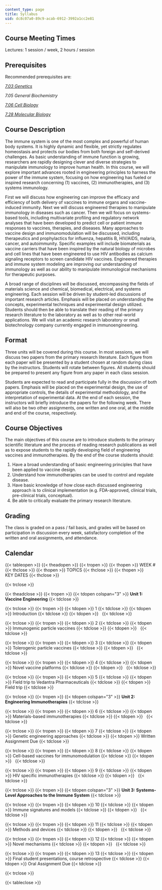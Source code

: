 ```yaml
---
content_type: page
title: Syllabus
uid: dc8c07a0-89c9-acab-6912-3992a1cc2e81
---
```


Course Meeting Times
--------------------

Lectures: 1 session / week, 2 hours / session

Prerequisites
-------------

Recommended prerequisites are:

[_7.03 Genetics_](/courses/7-03-genetics-fall-2004/)

_7.05 General Biochemistry_

[_7.06_ _Cell Biology_](/courses/7-06-cell-biology-spring-2007/)

[_7.28_ _Molecular Biology_](/courses/7-28-molecular-biology-spring-2005/)

Course Description
------------------

The immune system is one of the most complex and powerful of human body systems. It is highly dynamic and flexible, yet strictly regulates homeostasis and protects our bodies from both foreign and self-derived challenges. As basic understanding of immune function is growing, researchers are rapidly designing clever and diverse strategies to manipulate immunology to improve human health. In this course, we will explore important advances rooted in engineering principles to harness the power of the immune system, focusing on how engineering has fueled or inspired research concerning (1) vaccines, (2) immunotherapies, and (3) systems immunology.

First we will discuss how engineering can improve the efficacy and efficiency of both delivery of vaccines to immune organs and vaccine-induced immunity. Next we will discuss engineered therapies to manipulate immunology in diseases such as cancer. Then we will focus on systems-based tools, including multivariate profiling and regulatory network analyses that have been developed to predict cell or patient immune responses to vaccines, therapies, and diseases. Many approaches to vaccine design and immunomodulation will be discussed, including therapeutics and prophylactics for influenza, hepatitis B, HIV/AIDS, malaria, cancer, and autoimmunity. Specific examples will include biomaterials as vaccine carriers that have been inspired by the natural biology of microbes and cell lines that have been engineered to use HIV antibodies as calcium signaling receptors to screen candidate HIV vaccines. Engineered therapies and immune system modeling are improving our understanding of immunology as well as our ability to manipulate immunological mechanisms for therapeutic purposes.

A broad range of disciplines will be discussed, encompassing the fields of materials science and chemical, biomedical, electrical, and systems engineering. Each session will be driven by student-led discussions of important research articles. Emphasis will be placed on understanding the concepts, experimental techniques and experimental design utilized. Students should then be able to translate their reading of the primary research literature to the laboratory as well as to other real-world applications. We will visit an academic research laboratory or small biotechnology company currently engaged in immunoengineering.

Format
------

Three units will be covered during this course. In most sessions, we will discuss two papers from the primary research literature. Each figure from each paper will be presented by a student chosen at random during class by the instructors. Students will rotate between figures. All students should be prepared to present any figure from any paper in each class session.

Students are expected to read and participate fully in the discussion of both papers. Emphasis will be placed on the experimental design, the use of appropriate controls, the details of experimental methodology, and the interpretation of experimental data. At the end of each session, the instructors will briefly introduce the papers for the following week. There will also be two other assignments, one written and one oral, at the middle and end of the course, respectively.

Course Objectives
-----------------

The main objectives of this course are to introduce students to the primary scientific literature and the process of reading research publications as well as to expose students to the rapidly developing field of engineering vaccines and immunotherapies. By the end of the course students should:

1.  Have a broad understanding of basic engineering principles that have been applied to vaccine design.
2.  Understand how immunotherapies can be used to control and regulate disease.
3.  Have basic knowledge of how close each discussed engineering approach is to clinical implementation (e.g. FDA-approved, clinical trials, pre-clinical trials, conceptual).
4.  Be able to critically evaluate the primary research literature.

Grading
-------

The class is graded on a pass / fail basis, and grades will be based on participation in discussion every week, satisfactory completion of the written and oral assignments, and attendance.

Calendar
--------

{{< tableopen >}}
{{< theadopen >}}
{{< tropen >}}
{{< thopen >}}
WEEK #
{{< thclose >}}
{{< thopen >}}
TOPICS
{{< thclose >}}
{{< thopen >}}
KEY DATES
{{< thclose >}}

{{< trclose >}}

{{< theadclose >}}
{{< tropen >}}
{{< tdopen colspan="3" >}}
**Unit 1: Vaccine Engineering**
{{< tdclose >}}

{{< trclose >}}
{{< tropen >}}
{{< tdopen >}}
1
{{< tdclose >}}
{{< tdopen >}}
Introduction
{{< tdclose >}}
{{< tdopen >}}
 
{{< tdclose >}}

{{< trclose >}}
{{< tropen >}}
{{< tdopen >}}
2
{{< tdclose >}}
{{< tdopen >}}
Immunogenic particle vaccines
{{< tdclose >}}
{{< tdopen >}}
 
{{< tdclose >}}

{{< trclose >}}
{{< tropen >}}
{{< tdopen >}}
3
{{< tdclose >}}
{{< tdopen >}}
Tolerogenic particle vaccines
{{< tdclose >}}
{{< tdopen >}}
 
{{< tdclose >}}

{{< trclose >}}
{{< tropen >}}
{{< tdopen >}}
4
{{< tdclose >}}
{{< tdopen >}}
Novel vaccine platforms
{{< tdclose >}}
{{< tdopen >}}
 
{{< tdclose >}}

{{< trclose >}}
{{< tropen >}}
{{< tdopen >}}
5
{{< tdclose >}}
{{< tdopen >}}
Field trip to Vedantra Pharmaceuticals
{{< tdclose >}}
{{< tdopen >}}
Field trip
{{< tdclose >}}

{{< trclose >}}
{{< tropen >}}
{{< tdopen colspan="3" >}}
**Unit 2: Engineering Immunotherapies**
{{< tdclose >}}

{{< trclose >}}
{{< tropen >}}
{{< tdopen >}}
6
{{< tdclose >}}
{{< tdopen >}}
Materials-based immunotherapies
{{< tdclose >}}
{{< tdopen >}}
 
{{< tdclose >}}

{{< trclose >}}
{{< tropen >}}
{{< tdopen >}}
7
{{< tdclose >}}
{{< tdopen >}}
Genetic engineering approaches
{{< tdclose >}}
{{< tdopen >}}
Written Assignment Due
{{< tdclose >}}

{{< trclose >}}
{{< tropen >}}
{{< tdopen >}}
8
{{< tdclose >}}
{{< tdopen >}}
Cell-based vaccines for immunomodulation
{{< tdclose >}}
{{< tdopen >}}
 
{{< tdclose >}}

{{< trclose >}}
{{< tropen >}}
{{< tdopen >}}
9
{{< tdclose >}}
{{< tdopen >}}
HIV specific immunotherapies
{{< tdclose >}}
{{< tdopen >}}
 
{{< tdclose >}}

{{< trclose >}}
{{< tropen >}}
{{< tdopen colspan="3" >}}
**Unit 3: Systems-Level Approaches to the Immune System**
{{< tdclose >}}

{{< trclose >}}
{{< tropen >}}
{{< tdopen >}}
10
{{< tdclose >}}
{{< tdopen >}}
Immune signatures and models
{{< tdclose >}}
{{< tdopen >}}
 
{{< tdclose >}}

{{< trclose >}}
{{< tropen >}}
{{< tdopen >}}
11
{{< tdclose >}}
{{< tdopen >}}
Methods and devices
{{< tdclose >}}
{{< tdopen >}}
 
{{< tdclose >}}

{{< trclose >}}
{{< tropen >}}
{{< tdopen >}}
12
{{< tdclose >}}
{{< tdopen >}}
Novel mechanisms
{{< tdclose >}}
{{< tdopen >}}
 
{{< tdclose >}}

{{< trclose >}}
{{< tropen >}}
{{< tdopen >}}
13
{{< tdclose >}}
{{< tdopen >}}
Final student presentations, course retrospective
{{< tdclose >}}
{{< tdopen >}}
Oral Assignment Due
{{< tdclose >}}

{{< trclose >}}

{{< tableclose >}}